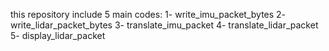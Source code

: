 this repository include 5 main codes:
1- write_imu_packet_bytes
2- write_lidar_packet_bytes
3- translate_imu_packet
4- translate_lidar_packet
5- display_lidar_packet
